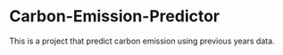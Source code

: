 # Carbon-Emission-Predictor
This is a project that predict carbon emission using previous years data.
